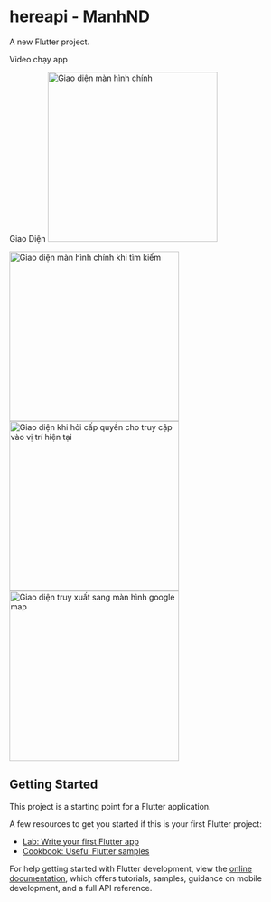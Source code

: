# hereapi - ManhND

A new Flutter project.

Video chạy app

Giao Diện
<img src="https://github.com/user-attachments/assets/9f3923f9-bc59-4fc2-a000-ea024bf9830a" width="300" alt="Giao diện màn hình chính" />


<img src="https://github.com/user-attachments/assets/d0720828-5553-40e3-aefd-f9483cce5711" width="300" alt="Giao diện màn hình chính khi tìm kiếm" />


<img src="https://github.com/user-attachments/assets/2cab1a1d-e55e-44ef-b8af-76216687a403" width="300" alt="Giao diện khi hỏi cấp quyền cho truy cập vào vị trí hiện tại" />


<img src="https://github.com/user-attachments/assets/b53e12cb-6d09-4195-aedf-73833e0f4dbe" width="300" alt="Giao diện truy xuất sang màn hình google map" />




## Getting Started

This project is a starting point for a Flutter application.

A few resources to get you started if this is your first Flutter project:

- [Lab: Write your first Flutter app](https://docs.flutter.dev/get-started/codelab)
- [Cookbook: Useful Flutter samples](https://docs.flutter.dev/cookbook)

For help getting started with Flutter development, view the
[online documentation](https://docs.flutter.dev/), which offers tutorials,
samples, guidance on mobile development, and a full API reference.
